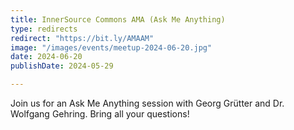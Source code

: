 ```yaml
---
title: InnerSource Commons AMA (Ask Me Anything)
type: redirects
redirect: "https://bit.ly/AMAAM"
image: "/images/events/meetup-2024-06-20.jpg"
date: 2024-06-20
publishDate: 2024-05-29

---
```


Join us for an Ask Me Anything session with Georg Grütter and Dr. Wolfgang Gehring. Bring all your questions!


